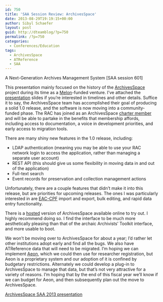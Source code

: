 ```yaml
---
id: 750
title: 'SAA Session Review: ArchivesSpace'
date: 2013-08-29T19:19:15+00:00
author: Sibyl Schaefer
layout: post
guid: http://dteamblog/?p=750
permalink: /?p=750
categories:
  - Conferences/Education
tags:
  - ArchivesSpace
  - ATReference
  - SAA
---
```

A Next-Generation Archives Management System [SAA session 601]

This presentation mainly focused on the history of the [ArchivesSpace](http://www.archivesspace.org/) project during its time as a [Melon](http://www.mellon.org/)-funded venture. I&#8217;ve attached the [presentation](http://www.archivesspace.org/wp-content/uploads/2011/11/SAA_2013_Final.pptx) slides if you&#8217;re interested in timelines and other details. Suffice it to say, the ArchivesSpace team has accomplished their goal of producing a solid 1.0 release, and the software is now moving into a community-funded phase. The RAC has joined as an ArchivesSpace [charter member](http://www.archivesspace.org/membership/) and will be able to partake in the benefits that membership affords, including access to documentation, a voice in development priorities, and early access to migration tools.<!--more-->

There are many shiny new features in the 1.0 release, including:

  * LDAP authentication (meaning you may be able to use your RAC network login to access the application, rather than managing a separate user account)
  * REST API (this should give us some flexibility in moving data in and out of the application)
  * Full-text search
  * Event records for preservation and collection management actions

Unfortunately, there are a couple features that didn&#8217;t make it into this release, but are priorities for upcoming releases. The ones I was particularly interested in are [EAC-CPF](http://eac.staatsbibliothek-berlin.de/) import and export, bulk editing, and rapid data entry functionality.

There is a [hosted](http://www.archivesspace.org/get-involved/test-and-help-us-improve-the-software/) version of ArchivesSpace available online to try out. I highly recommend doing so. I find the interface to be much more aesthetically pleasing than that of the archaic Archivists&#8217; Toolkit interface, and more usable to boot.

We won&#8217;t be moving over to ArchivesSpace for about a year; I&#8217;d rather let other institutions adopt early and find all the bugs. We also have ATReference data that will need to be migrated. I&#8217;m hoping we can implement [Aeon](http://www.atlas-sys.com/aeon/), which we could then use for researcher registration, but Aeon is a proprietary system and our adoption of it is confined by budgetary restrictions. Alternately we could develop a plug-in to ArchivesSpace to manage that data, but that&#8217;s not very attractive for a variety of reasons. I&#8217;m hoping that by the end of this fiscal year we&#8217;ll know if we can budget for Aeon, and then subsequently plan out the move to ArchivesSpace.

[ArchivesSpace SAA 2013 presentation](http://www.archivesspace.org/wp-content/uploads/2011/11/SAA_2013_Final.pptx)

&nbsp;
